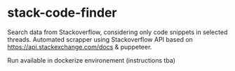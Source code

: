 # stack-code-finder
Search data from Stackoverflow, considering only code snippets in selected threads. Automated scrapper using Stackoverflow API based on https://api.stackexchange.com/docs & puppeteer.

Run available in dockerize environement (instructions tba)
